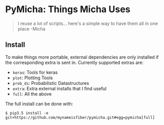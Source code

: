 # PyMicha: Things Micha Uses

> I reuse a lot of scripts... here's a simple way to have them all in one place
> -Micha

## Install

To make things more portable, external dependencies are only installed if the
corresponding extra is sent in. Currently supported extras are:

- `keras`: Tools for keras
- `plot`: Plotting Tools
- `prob_ds`: Probabilistic Datastructures
- `extra`: Extra external installs that I find useful
- `full`: All the above

The full install can be done with:

```
$ pip3.5 install -e git+https://github.com/mynameisfiber/pymicha.git#egg=pymicha[full]
```
